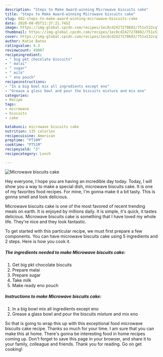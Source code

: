 ```yaml
---
description: "Steps to Make Award-winning Microwave biscuits cake"
title: "Steps to Make Award-winning Microwave biscuits cake"
slug: 602-steps-to-make-award-winning-microwave-biscuits-cake
date: 2020-08-05T11:37:21.745Z
image: https://img-global.cpcdn.com/recipes/1ec8cd2427278602/751x532cq70/microwave-biscuits-cake-recipe-main-photo.jpg
thumbnail: https://img-global.cpcdn.com/recipes/1ec8cd2427278602/751x532cq70/microwave-biscuits-cake-recipe-main-photo.jpg
cover: https://img-global.cpcdn.com/recipes/1ec8cd2427278602/751x532cq70/microwave-biscuits-cake-recipe-main-photo.jpg
author: Katie Bates
ratingvalue: 4.3
reviewcount: 49007
recipeingredient:
- " big pkt chocolate biscuits"
- " malai"
- " sugar"
- " milk"
- " eno pouch"
recipeinstructions:
- "In a big bowl mix all ingredients except eno"
- "Grease a glass bowl and pour the biscuits mixture and mix eno"
categories:
- Recipe
tags:
- microwave
- biscuits
- cake

katakunci: microwave biscuits cake 
nutrition: 135 calories
recipecuisine: American
preptime: "PT10M"
cooktime: "PT51M"
recipeyield: "3"
recipecategory: Lunch

---
```



![Microwave biscuits cake](https://img-global.cpcdn.com/recipes/1ec8cd2427278602/751x532cq70/microwave-biscuits-cake-recipe-main-photo.jpg)

Hey everyone, I hope you are having an incredible day today. Today, I will show you a way to make a special dish, microwave biscuits cake. It is one of my favorites food recipes. For mine, I'm gonna make it a bit tasty. This is gonna smell and look delicious.

Microwave biscuits cake is one of the most favored of recent trending meals on earth. It is enjoyed by millions daily. It is simple, it's quick, it tastes delicious. Microwave biscuits cake is something that I have loved my whole life. They're nice and they look fantastic.




To get started with this particular recipe, we must first prepare a few components. You can have microwave biscuits cake using 5 ingredients and 2 steps. Here is how you cook it.

<!--inarticleads1-->

##### The ingredients needed to make Microwave biscuits cake:

1. Get  big pkt chocolate biscuits
1. Prepare  malai
1. Prepare  sugar
1. Take  milk
1. Make ready  eno pouch




<!--inarticleads2-->

##### Instructions to make Microwave biscuits cake:

1. In a big bowl mix all ingredients except eno
1. Grease a glass bowl and pour the biscuits mixture and mix eno




So that is going to wrap this up with this exceptional food microwave biscuits cake recipe. Thanks so much for your time. I am sure that you can make this at home. There's gonna be interesting food in home recipes coming up. Don't forget to save this page in your browser, and share it to your family, colleague and friends. Thank you for reading. Go on get cooking!
